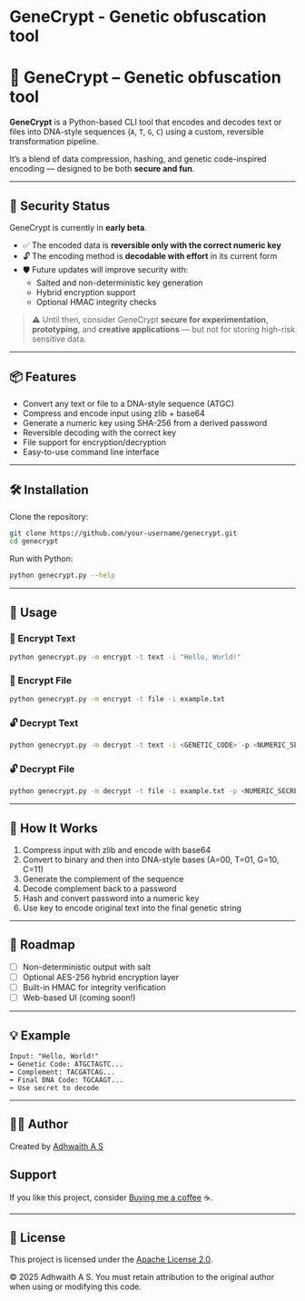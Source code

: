 # GeneCrypt - Genetic obfuscation tool

# 🧬 GeneCrypt – Genetic obfuscation tool

**GeneCrypt** is a Python-based CLI tool that encodes and decodes text or files into DNA-style sequences (`A`, `T`, `G`, `C`) using a custom, reversible transformation pipeline.

It’s a blend of data compression, hashing, and genetic code-inspired encoding — designed to be both **secure and fun**.

---

## 🔐 Security Status

GeneCrypt is currently in **early beta**.

- ✅ The encoded data is **reversible only with the correct numeric key**
- 🔓 The encoding method is **decodable with effort** in its current form
- 🛡️ Future updates will improve security with:
  - Salted and non-deterministic key generation
  - Hybrid encryption support
  - Optional HMAC integrity checks

> ⚠️ Until then, consider GeneCrypt **secure for experimentation**, **prototyping**, and **creative applications** — but not for storing high-risk sensitive data.

---

## 📦 Features

- Convert any text or file to a DNA-style sequence (ATGC)
- Compress and encode input using zlib + base64
- Generate a numeric key using SHA-256 from a derived password
- Reversible decoding with the correct key
- File support for encryption/decryption
- Easy-to-use command line interface

---

## 🛠️ Installation

Clone the repository:

```bash
git clone https://github.com/your-username/genecrypt.git
cd genecrypt
````

Run with Python:

```bash
python genecrypt.py --help
```

---

## 🚀 Usage

### 🔐 Encrypt Text

```bash
python genecrypt.py -m encrypt -t text -i "Hello, World!"
```

### 🔐 Encrypt File

```bash
python genecrypt.py -m encrypt -t file -i example.txt
```

### 🔓 Decrypt Text

```bash
python genecrypt.py -m decrypt -t text -i <GENETIC_CODE> -p <NUMERIC_SECRET>
```

### 🔓 Decrypt File

```bash
python genecrypt.py -m decrypt -t file -i example.txt -p <NUMERIC_SECRET>
```

---

## 🧪 How It Works

1. Compress input with zlib and encode with base64
2. Convert to binary and then into DNA-style bases (A=00, T=01, G=10, C=11)
3. Generate the complement of the sequence
4. Decode complement back to a password
5. Hash and convert password into a numeric key
6. Use key to encode original text into the final genetic string

---

## 🔗 Roadmap

* [ ] Non-deterministic output with salt
* [ ] Optional AES-256 hybrid encryption layer
* [ ] Built-in HMAC for integrity verification
* [ ] Web-based UI (coming soon!)

---

## 💡 Example

```
Input: "Hello, World!"
➡ Genetic Code: ATGCTAGTC...
➡ Complement: TACGATCAG...
➡ Final DNA Code: TGCAAGT...
➡ Use secret to decode
```

---

## 🧑‍💻 Author

Created by [Adhwaith A S](https://github.com/adhwaithas)

## Support

If you like this project, consider [Buying me a coffee](https://buymeacoffee.com/adhwaithas) ☕.

---

## 📜 License

This project is licensed under the [Apache License 2.0](LICENSE).

© 2025 Adhwaith A S. You must retain attribution to the original author when using or modifying this code.
